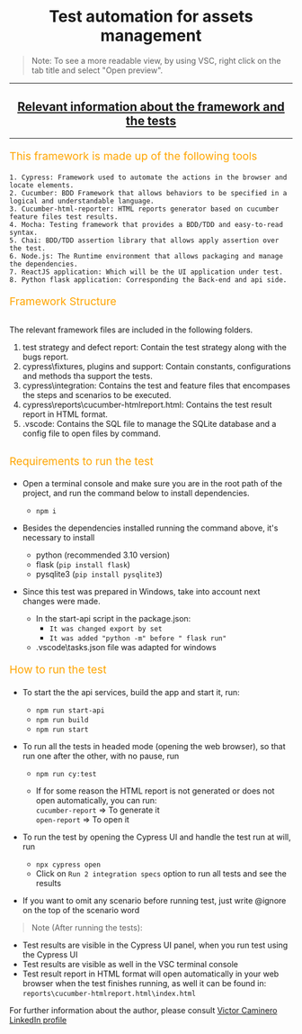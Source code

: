 <h1 align="center">
  Test automation for assets management
</h1>
 
> Note: To see a more readable view, by using VSC, right click on the tab title and select "Open preview".
<hr>

<div align="center">
  <h2><a href="https://github.com/vict01/Cypress_Cucumber_Assets-Mngt">
  Relevant information about the framework and the tests</a></h2> 
</div>
<hr />

<p align="left" style="font-size: 1.2rem; color: orange;">
  This framework is made up of the following tools
</p>

```
1. Cypress: Framework used to automate the actions in the browser and locate elements.
2. Cucumber: BDD Framework that allows behaviors to be specified in a logical and understandable language.
3. Cucumber-html-reporter: HTML reports generator based on cucumber feature files test results.
4. Mocha: Testing framework that provides a BDD/TDD and easy-to-read syntax.
5. Chai: BDD/TDD assertion library that allows apply assertion over the test.
6. Node.js: The Runtime environment that allows packaging and manage the dependencies.
7. ReactJS application: Which will be the UI application under test.
8. Python flask application: Corresponding the Back-end and api side.
```

<p align="left" style="font-size: 1.2rem; color: orange;"> Framework Structure </p>

##
The relevant framework files are included in the following folders.

1. test strategy and defect report: Contain the test strategy along with the bugs report.
2. cypress\fixtures, plugins and support: Contain constants, configurations and methods tha support the tests.
3. cypress\integration: Contains the test and feature files that encompases the steps and scenarios to be executed.
4. cypress\reports\cucumber-htmlreport.html: Contains the test result report in HTML format.
5. .vscode: Contains the SQL file to manage the SQLite database and a config file to open files by command.
##

<p align="left" style="font-size: 1.2rem; color: orange;"> Requirements to run the test </p>

- Open a terminal console and make sure you are in the root path of the project, and run the command below to install dependencies.
  - `npm i`

- Besides the dependencies installed running the command above, it's necessary to install
  - python (recommended 3.10 version)
  - flask (`pip install flask`)
  - pysqlite3 (`pip install pysqlite3`)

- Since this test was prepared in Windows, take into account next changes were made.
  - In the start-api script in the package.json: 
    - `It was changed export by set`
    - `It was added "python -m" before " flask run"`
  - .vscode\tasks.json file was adapted for windows 

<p align="left" style="font-size: 1.2rem; color: orange;"> How to run the test </p>
 
- To start the the api services, build the app and start it, run:
  - `npm run start-api`
  - `npm run build`
  - `npm run start`

- To run all the tests in headed mode (opening the web browser), so that run one after the other, with no pause, run
  - `npm run cy:test`

  - If for some reason the HTML report is not generated or does not open automatically, you can run:\
    `cucumber-report` => To generate it\
    `open-report` => To open it

- To run the test by opening the Cypress UI and handle the test run at will, run
  - `npx cypress open`
  - Click on `Run 2 integration specs` option to run all tests and see the results

- If you want to omit any scenario before running test, just write @ignore on the top of the scenario word



> Note (After running the tests):

- Test results are visible in the Cypress UI panel, when you run test using the Cypress UI
- Test results are visible as well in the VSC terminal console
- Test result report in HTML format will open automatically in your web browser when the test finishes running, as well it can be found in:
  `reports\cucumber-htmlreport.html\index.html`

For further information about the author, please consult
[Victor Caminero LinkedIn profile](https://www.linkedin.com/in/victor-caminero/)
